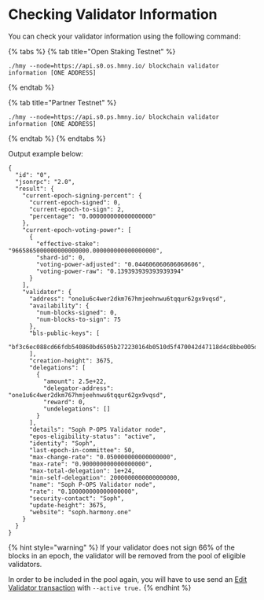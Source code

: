 # Checking Validator Information

You can check your validator information using the following command:

{% tabs %}
{% tab title="Open Staking Testnet" %}
```text
./hmy --node=https://api.s0.os.hmny.io/ blockchain validator information [ONE ADDRESS]
```
{% endtab %}

{% tab title="Partner Testnet" %}
```
./hmy --node=https://api.s0.ps.hmny.io/ blockchain validator information [ONE ADDRESS]
```
{% endtab %}
{% endtabs %}

Output example below:

```text
{
  "id": "0",
  "jsonrpc": "2.0",
  "result": {
    "current-epoch-signing-percent": {
      "current-epoch-signed": 0,
      "current-epoch-to-sign": 2,
      "percentage": "0.000000000000000000"
    },
    "current-epoch-voting-power": [
      {
        "effective-stake": "9665865000000000000000.000000000000000000",
        "shard-id": 0,
        "voting-power-adjusted": "0.044606060606060606",
        "voting-power-raw": "0.139393939393939394"
      }
    ],
    "validator": {
      "address": "one1u6c4wer2dkm767hmjeehnwu6tqqur62gx9vqsd",
      "availability": {
        "num-blocks-signed": 0,
        "num-blocks-to-sign": 75
      },
      "bls-public-keys": [
        "bf3c6ec088cd66fdb540860bd6505b272230164b0510d5f470042d47118d4c8bbe005d28e5de5e489fa22e4ca450c080"
      ],
      "creation-height": 3675,
      "delegations": [
        {
          "amount": 2.5e+22,
          "delegator-address": "one1u6c4wer2dkm767hmjeehnwu6tqqur62gx9vqsd",
          "reward": 0,
          "undelegations": []
        }
      ],
      "details": "Soph P-OPS Validator node",
      "epos-eligibility-status": "active",
      "identity": "Soph",
      "last-epoch-in-committee": 50,
      "max-change-rate": "0.050000000000000000",
      "max-rate": "0.900000000000000000",
      "max-total-delegation": 1e+24,
      "min-self-delegation": 2000000000000000000,
      "name": "Soph P-OPS Validator node",
      "rate": "0.100000000000000000",
      "security-contact": "Soph",
      "update-height": 3675,
      "website": "soph.harmony.one"
    }
  }
}
```

{% hint style="warning" %}
If your validator does not sign 66% of the blocks in an epoch, the validator will be removed from the pool of eligible validators.

In order to be included in the pool again, you will have to use send an [Edit Validator transaction](https://docs.harmony.one/validators/validator/managing-your-validator/changing-your-validator-profile) with `--active true.`
{% endhint %}

